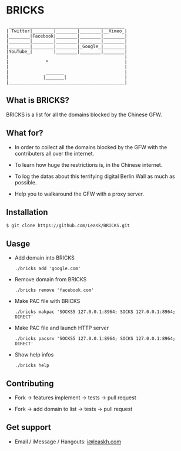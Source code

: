 BRICKS
======

	 ____________________________________________
	| Twitter|________|________|________|__Vimeo_|
	|________|Facebook|________|________|________|
	|________|________|________|________|________|
	|________|________|________|_Google_|________|
	|YouTube_|        |________|________|________|
	|                                            |
	|              *                             |
	|                                            |
	|              _______                       |
	|             |_______|                      |
	|____________________________________________|


## What is BRICKS?

BRICKS is a list for all the domains blocked by the Chinese GFW.


## What for?

* In order to collect all the domains blocked by the GFW with the contributers all over the internet.

* To learn how huge the restrictions is, in the Chinese internet.

* To log the datas about this terrifying digital Berlin Wall as much as possible.

* Help you to walkaround the GFW with a proxy server.


## Installation

`$ git clone https://github.com/Leask/BRICKS.git`


## Uasge

* Add domain into BRICKS

	`./bricks add 'google.com'`

* Remove domain from BRICKS

	`./bricks remove 'facebook.com'`

* Make PAC file with BRICKS

	`./bricks makpac 'SOCKS5 127.0.0.1:8964; SOCKS 127.0.0.1:8964; DIRECT'`

* Make PAC file and launch HTTP server

	`./bricks pacsrv 'SOCKS5 127.0.0.1:8964; SOCKS 127.0.0.1:8964; DIRECT'`

* Show help infos

	`./bricks help`


## Contributing

* Fork -> features implement -> tests -> pull request

* Fork -> add domain to list -> tests -> pull request


## Get support

* Email / iMessage / Hangouts: i@leaskh.com
